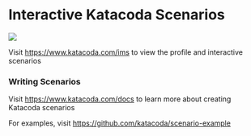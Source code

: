# Interactive Katacoda Scenarios

[![](http://shields.katacoda.com/katacoda/ims/count.svg)](https://www.katacoda.com/ims "Get your profile on Katacoda.com")

Visit https://www.katacoda.com/ims to view the profile and interactive scenarios

### Writing Scenarios
Visit https://www.katacoda.com/docs to learn more about creating Katacoda scenarios

For examples, visit https://github.com/katacoda/scenario-example
